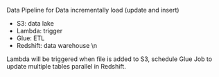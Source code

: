 Data Pipeline for Data incrementally load (update and insert)
- S3: data lake 
- Lambda: trigger
- Glue: ETL 
- Redshift: data warehouse
\n

Lambda will be triggered when file is added to S3, schedule Glue Job to update multiple tables parallel in Redshift.
